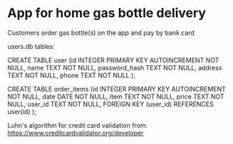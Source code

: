 # App for home gas bottle delivery

Customers order gas bottle(s) on the app and pay by bank card

users.db tables:

CREATE TABLE user (id INTEGER PRIMARY KEY AUTOINCREMENT NOT NULL, name TEXT NOT NULL, password_hash TEXT NOT NULL, address TEXT NOT NULL, phone TEXT NOT NULL );

CREATE TABLE order_items (id INTEGER PRIMARY KEY AUTOINCREMENT NOT NULL, date DATE NOT NULL, item TEXT NOT NULL, price TEXT NOT NULL, user_id TEXT NOT NULL, FOREIGN KEY (user_id) REFERENCES user(id) );

Luhn's algorithm for credit card validation from: https://www.creditcardvalidator.org/developer
